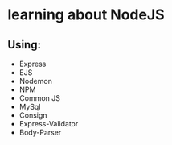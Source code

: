 # learning about NodeJS
## Using:
* Express
* EJS
* Nodemon
* NPM
* Common JS
* MySql
* Consign
* Express-Validator
* Body-Parser
